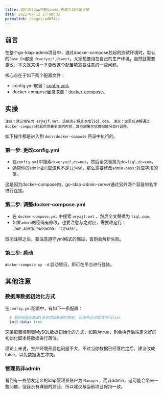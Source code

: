```yaml
---
title: 如何将ldap中的basedn更改为自己定义的
date: 2022-07-12 17:08:02
permalink: /pages/adb742/
---
```


## 前言

在整个go-ldap-admin项目中，通过docker-compose拉起的测试环境时，默认的`Base Dn`都是 `dc=eryajf,dc=net`，大家想要用在自己的生产环境，自然就需要更改，本文就来讲一下更改这个配置项需要注意的一些问题。

核心点在于如下两个配置文件：
- config.yml取自：[config.yml](https://github.com/eryajf/go-ldap-admin/blob/main/config.yml)。
- docker-compose目录取自：[docker-compose](https://github.com/eryajf/go-ldap-admin/tree/main/docs/docker-compose)。

## 实操

`注意：默认域名为 eryajf.net，现在演示将其改成liql.com。`
`注意：这里仅讲解通过docker-compose拉起时需要更改的内容，其他部署方式根据情况自行调整。`

如下操作都是进入到 `docs/docker-compose` 目录中执行的。

### 第一步: 更改config.yml

- 在`config.yml`中搜索`dc=eryajf,dc=net`，然后全文替换为`dc=liql,dc=com`。
- 通常你的`admin密码`应该也不是`123456`，那么需要修改`admin-pass:`对应字段的值。

这是因为docker-compose内，go-ldap-admin-server通过另外两个容器的名字进行连接。

### 第二步: 调整docker-compose.yml

- 在 `docker-compose.yml` 中搜索 `eryajf.net` ，然后全文替换为 `liql.com`。
- 如果`admin`的密码有修改，也要注意与之对应，需要改这行：`LDAP_ADMIN_PASSWORD: "123456"`。

取消注释之后，要注意遵守yml格式的缩进，否则会解析失败。

### 第三步: 启动

`docker-compose up -d` 启动项目，即可在平台进行登陆。

## 其他注意

### 数据库数据初始化方式

在`config.yml`配置中，有如下一条配置：

```yaml
  # 是否初始化数据(没有初始数据时使用, 已发布正式版改为false)
  init-data: true
```

这条配置控制着MySQL数据初始化的方式，如果为true，则会执行后端定义好的初始化脚本将数据进行落位。

理论上来说，生产环境开启也问题不大，不过当你数据已经落位之后，建议改成false，以免数据发生冲突。

### 管理员非admin

看到有一些朋友定义的ldap管理员账户为 `Manager`，而非admin，这可能会带来一些问题，但我没有详细的测验，所以建议与当前项目保持一致。